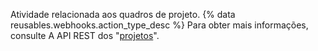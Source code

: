 Atividade relacionada aos quadros de projeto. {% data reusables.webhooks.action_type_desc %} Para obter mais informações, consulte A API REST dos "[projetos](/rest/reference/projects)".
